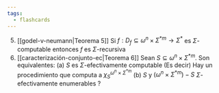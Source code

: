 ```yaml
---
tags:
  - flashcards
---
```

05. [[godel-v-neumann|Teorema 5]] Si $f: D_f\subseteq \omega^n\times\Sigma^{*m}\to\Sigma^*$ es $\Sigma$-computable entonces $f$ es $\Sigma$-recursiva
06. [[caracterización-conjunto-ec|Teorema 6]] Sean $S\subseteq\omega^n\times\Sigma^{*m}$. Son equivalentes:
	 (a) $S$ es $\Sigma$-efectivamente computable
		(Es decir) Hay un procedimiento que computa a $\chi^{\omega^n\times\Sigma^{*m}}_S$
	  (b) $S$ y $(\omega^n\times\Sigma^{*m})-S$ $\Sigma$-efectivamente enumerables
?